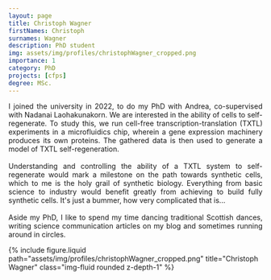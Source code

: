 ```yaml
---
layout: page
title: Christoph Wagner
firstNames: Christoph
surnames: Wagner
description: PhD student
img: assets/img/profiles/christophWagner_cropped.png
importance: 1
category: PhD
projects: [cfps]
degree: MSc.
---
```



<div class="row">
    <div class="col-sm mt-3 mt-md-0">
        <p style="text-align: justify">
        I joined the university in 2022, to do my PhD with Andrea, co-supervised with Nadanai Laohakunakorn. We are 
interested in the ability of cells to self-regenerate. To study this, we run cell-free transcription-translation (TXTL) 
experiments in a microfluidics chip, wherein a gene expression machinery produces its own proteins. The gathered data 
is then used to generate a model of TXTL self-regeneration. <br> <br>
        Understanding and controlling the ability of a TXTL system to self-regenerate would mark a milestone on the 
path towards synthetic cells, which to me is the holy grail of synthetic biology. Everything from basic science to 
industry would benefit greatly from achieving to build fully synthetic cells. It's just a bummer, how very complicated 
that is... <br> <br>
        Aside my PhD, I like to spend my time dancing traditional Scottish dances, writing science communication 
articles on my blog and sometimes running around in circles.
        </p>
    </div>
    <div class="col-sm mt-3 mt-md-0">
        {% include figure.liquid path="assets/img/profiles/christophWagner_cropped.png" title="Christoph Wagner" 
class="img-fluid rounded z-depth-1" %}
    </div>
</div>